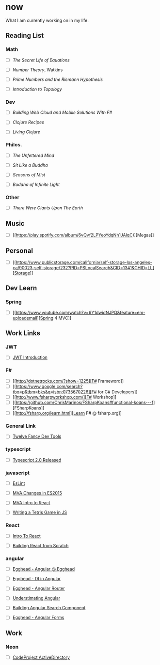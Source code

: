 # now
What I am currently working on in my life.

## Reading List

### Math 
- [ ] _The Secret Life of Equations_
- [ ] _Number Theory_, Watkins
- [ ] _Prime Numbers and the Riemann Hypothesis_
- [ ] _Introduction to Topology_


### Dev
- [ ] _Building Web Cloud and Mobile Solutions With F#_
- [ ] _Clojure Recipes_
- [ ] _Living Clojure_


### Philos.
- [ ] _The Unfettered Mind_
- [ ] _Sit Like a Buddha_
- [ ] _Seasons of Mist_
- [ ] _Buddha of Infinite Light_


### Other
- [ ] _There Were Giants Upon The Earth_


## Music
- [ ] [[https://play.spotify.com/album/6vQvf2LPYeoYdqNh1JAlqC)][Megas]]


## Personal
- [ ] [[https://www.publicstorage.com/california/self-storage-los-angeles-ca/90023-self-storage/232?PID=PSLocalSearch&CID=1341&CHID=LL][Storage]]


## Dev **Learn**

### Spring
- [ ] [[https://www.youtube.com/watch?v=6Y1dwidNJPQ&feature=em-uploademail][Spring 4 MVC]]


## Work Links

### JWT
- [ ] [JWT Introduction](https://jwt.io/introduction/)

### F#
- [ ] [[http://dotnetrocks.com/?show=1225][F# Frameword]]
- [ ] [[https://www.google.com/search?tbo=p&tbm=bks&q=isbn:0735670226][F# for C# Developers]]
- [ ] [[http://www.fsharpworkshop.com/][F# Workshop]]
- [ ] [[https://github.com/ChrisMarinos/FSharpKoans#functional-koans---f][FSharpKoans]]
- [ ] [[http://fsharp.org/learn.html][Learn F# @ fsharp.org]]

### General Link
- [ ] [Twelve Fancy Dev Tools](https://hackernoon.com/twelve-fancy-chrome-devtools-tips-dc1e39d10d9d#.bzscb1qmx)
  

### typescript
- [ ] [Typescript 2.0 Released](https://blogs.msdn.microsoft.com/typescript/2016/09/22/announcing-typescript-2-0/)


### javascript
- [ ] [EsLint](https://www.sitepoint.com/up-and-running-with-eslint-the-pluggable-javascript-linter)
- [ ] [MVA Changes in ES2015](https://mva.microsoft.com/en-US/training-courses/gamechanging-features-in-es2015-16640?l=JA0gw9JrC_2206218965)
- [ ] [MVA Intro to React](https://mva.microsoft.com/en-US/training-courses/introduction-to-react-16635?l=4wrKgdJrC_206218965)
- [ ] [Writing a Tetris Game in JS](https://www.youtube.com/watch?v=H2aW5V46khA)


### React
- [ ] [Intro To React](https://www.youtube.com/watch?v=CTRke-_WxUM)
- [ ] [Building React from Scratch](https://www.youtube.com/watch?v=_MAD4Oly9yg)


### angular

- [ ] [Egghead - Angular @ Egghead](https://egghead.io/lessons/angular-2-create-an-angular-2-hello-world-component?course=building-angular-2-components)
- [ ] [Egghead - DI in Angular](https://egghead.io/courses/angular-2-dependency-injection-di-explained?utm_source=drip&utm_medium=email&utm_content=angular-2-di&utm_campaign=angular-2-release)
- [ ] [Egghead - Angular Router](https://egghead.io/courses/intro-to-angular-2-router?utm_source=drip&utm_medium=email&utm_content=angular-2-routing&utm_campaign=angular-2-release)
- [ ] [Understimating Angular](http://developer.telerik.com/featured/you-have-seriously-underestimated-angular)
- [ ] [Building Angular Search Component](https://egghead.io/courses/build-an-angular-2-instant-search-component)
- [ ] [Egghead - Angular Forms](https://egghead.io/courses/intro-to-angular-2-forms?utm_source=drip)


## Work

### Neon
- [ ] [CodeProject ActiveDirectory](https://www.codeproject.com/Articles/18102/Howto-Almost-Everything-In-Active-Directory-via-C#3)

